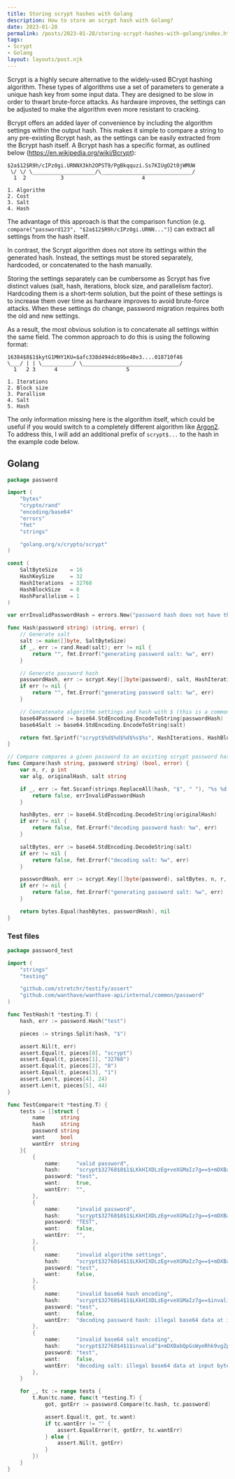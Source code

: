 ```yaml
---
title: Storing scrypt hashes with Golang
description: How to store an scrypt hash with Golang?
date: 2023-01-28
permalink: /posts/2023-01-28/storing-scrypt-hashes-with-golang/index.html
tags:
- Scrypt
- Golang
layout: layouts/post.njk
---
```


Scrypt is a highly secure alternative to the widely-used BCrypt hashing algorithm. These types of algorithms use a set of parameters to generate a unique hash key from some input data. They are designed to be slow in order to thwart brute-force attacks. As hardware improves, the settings can be adjusted to make the algorithm even more resistant to cracking.

Bcrypt offers an added layer of convenience by including the algorithm settings within the output hash. This makes it simple to compare a string to any pre-existing Bcrypt hash, as the settings can be easily extracted from the Bcrypt hash itself. A Bcrypt hash has a specific format, as outlined below (https://en.wikipedia.org/wiki/Bcrypt):

```
$2a$12$R9h/cIPz0gi.URNNX3kh2OPST9/PgBkqquzi.Ss7KIUgO2t0jWMUW
 \/ \/ \____________________/\_____________________________/
  1  2           3                         4

1. Algorithm
2. Cost
3. Salt
4. Hash
```

The advantage of this approach is that the comparison function (e.g. `compare("password123", "$2a$12$R9h/cIPz0gi.URNN...")`) can extract all settings from the hash itself.

In contrast, the Scrypt algorithm does not store its settings within the generated hash. Instead, the settings must be stored separately, hardcoded, or concatenated to the hash manually.

Storing the settings separately can be cumbersome as Scrypt has five distinct values (salt, hash, iterations, block size, and parallelism factor). Hardcoding them is a short-term solution, but the point of these settings is to increase them over time as hardware improves to avoid brute-force attacks. When these settings do change, password migration requires both the old and new settings.

As a result, the most obvious solution is to concatenate all settings within the same field. The common approach to do this is using the following format:
```
16384$8$1$kytG1MHY1KU=$afc338d494dc89be40e3....018710f46
\___/ | | \__________/ \_______________________________/
  1   2 3      4                      5
  
1. Iterations
2. Block size
3. Parallism
4. Salt
5. Hash
```

The only information missing here is the algorithm itself, which could be useful if you would switch to a completely different algorithm like [Argon2](https://en.wikipedia.org/wiki/Argon2). To address this, I will add an additional prefix of `scrypt$...` to the hash in the example code below.

## Golang

```go
package password

import (
	"bytes"
	"crypto/rand"
	"encoding/base64"
	"errors"
	"fmt"
	"strings"

	"golang.org/x/crypto/scrypt"
)

const (
	SaltByteSize    = 16
	HashKeySize     = 32
	HashIterations  = 32768
	HashBlockSize   = 8
	HashParallelism = 1
)

var errInvalidPasswordHash = errors.New("password hash does not have the correct format")

func Hash(password string) (string, error) {
	// Generate salt
	salt := make([]byte, SaltByteSize)
	if _, err := rand.Read(salt); err != nil {
		return "", fmt.Errorf("generating password salt: %w", err)
	}

	// Generate password hash
	passwordHash, err := scrypt.Key([]byte(password), salt, HashIterations, HashBlockSize, HashParallelism, HashKeySize)
	if err != nil {
		return "", fmt.Errorf("generating password salt: %w", err)
	}

	// Concatenate algorithm settings and hash with $ (this is a common format for scrypt hashes)
	base64Password := base64.StdEncoding.EncodeToString(passwordHash)
	base64Salt := base64.StdEncoding.EncodeToString(salt)

	return fmt.Sprintf("scrypt$%d$%d$%d$%s$%s", HashIterations, HashBlockSize, HashParallelism, base64Salt, base64Password), nil
}

// Compare compares a given password to an existing scrypt password hash
func Compare(hash string, password string) (bool, error) {
	var n, r, p int
	var alg, originalHash, salt string

	if _, err := fmt.Sscanf(strings.ReplaceAll(hash, "$", " "), "%s %d %d %d %s %s", &alg, &n, &r, &p, &salt, &originalHash); err != nil {
		return false, errInvalidPasswordHash
	}

	hashBytes, err := base64.StdEncoding.DecodeString(originalHash)
	if err != nil {
		return false, fmt.Errorf("decoding password hash: %w", err)
	}

	saltBytes, err := base64.StdEncoding.DecodeString(salt)
	if err != nil {
		return false, fmt.Errorf("decoding salt: %w", err)
	}

	passwordHash, err := scrypt.Key([]byte(password), saltBytes, n, r, p, len(hashBytes))
	if err != nil {
		return false, fmt.Errorf("generating password salt: %w", err)
	}

	return bytes.Equal(hashBytes, passwordHash), nil
}
```

### Test files

```go
package password_test

import (
	"strings"
	"testing"

	"github.com/stretchr/testify/assert"
	"github.com/wanthave/wanthave-api/internal/common/password"
)

func TestHash(t *testing.T) {
	hash, err := password.Hash("test")

	pieces := strings.Split(hash, "$")

	assert.Nil(t, err)
	assert.Equal(t, pieces[0], "scrypt")
	assert.Equal(t, pieces[1], "32768")
	assert.Equal(t, pieces[2], "8")
	assert.Equal(t, pieces[3], "1")
	assert.Len(t, pieces[4], 24)
	assert.Len(t, pieces[5], 44)
}

func TestCompare(t *testing.T) {
	tests := []struct {
		name     string
		hash     string
		password string
		want     bool
		wantErr  string
	}{
		{
			name:     "valid password",
			hash:     "scrypt$32768$8$1$LKkHIXDLzEg+veXGMaIz7g==$+mDXBabQpGsWyeRhk9vgZpPXJMyZ5Zg4I/+mBdzkUx0=",
			password: "test",
			want:     true,
			wantErr:  "",
		},
		{
			name:     "invalid password",
			hash:     "scrypt$32768$8$1$LKkHIXDLzEg+veXGMaIz7g==$+mDXBabQpGsWyeRhk9vgZpPXJMyZ5Zg4I/+mBdzkUx0=",
			password: "TEST",
			want:     false,
			wantErr:  "",
		},
		{
			name:     "invalid algorithm settings",
			hash:     "scrypt$32768$4$1$LKkHIXDLzEg+veXGMaIz7g==$+mDXBabQpGsWyeRhk9vgZpPXJMyZ5Zg4I/+mBdzkUx0=",
			password: "test",
			want:     false,
		},
		{
			name:     "invalid base64 hash encoding",
			hash:     "scrypt$32768$4$1$LKkHIXDLzEg+veXGMaIz7g==$invalid^",
			password: "test",
			want:     false,
			wantErr:  "decoding password hash: illegal base64 data at input byte 7",
		},
		{
			name:     "invalid base64 salt encoding",
			hash:     "scrypt$32768$4$1$invalid^$+mDXBabQpGsWyeRhk9vgZpPXJMyZ5Zg4I/+mBdzkUx0=",
			password: "test",
			want:     false,
			wantErr:  "decoding salt: illegal base64 data at input byte 7",
		},
	}

	for _, tc := range tests {
		t.Run(tc.name, func(t *testing.T) {
			got, gotErr := password.Compare(tc.hash, tc.password)

			assert.Equal(t, got, tc.want)
			if tc.wantErr != "" {
				assert.EqualError(t, gotErr, tc.wantErr)
			} else {
				assert.Nil(t, gotErr)
			}
		})
	}
}
```